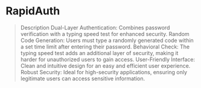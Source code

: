 # RapidAuth

>Description
Dual-Layer Authentication: Combines password verification with a typing speed test for enhanced security.
Random Code Generation: Users must type a randomly generated code within a set time limit after entering their password.
Behavioral Check: The typing speed test adds an additional layer of security, making it harder for unauthorized users to gain access.
User-Friendly Interface: Clean and intuitive design for an easy and efficient user experience.
Robust Security: Ideal for high-security applications, ensuring only legitimate users can access sensitive information.
